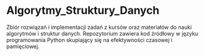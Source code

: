 # Algorytmy_Struktury_Danych

Zbiór rozwiązań i implementacji zadań z kursów oraz materiałów do nauki algorytmów i struktur danych. Repozytorium zawiera kod źródłowy w języku programowania Python skupiający się na efektywności czasowej i pamięciowej.
